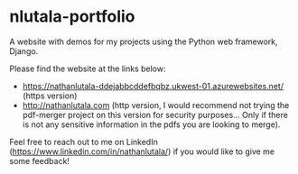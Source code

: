 # nlutala-portfolio
A website with demos for my projects using the Python web framework, Django.

Please find the website at the links below:
* https://nathanlutala-ddejabbcddefbqbz.ukwest-01.azurewebsites.net/ (https version)
* http://nathanlutala.com (http version, I would recommend not trying the pdf-merger project on this version for security purposes... Only if there is not any sensitive information in the pdfs you are looking to merge).

Feel free to reach out to me on LinkedIn (https://www.linkedin.com/in/nathanlutala/) if you would like to give me some feedback!
